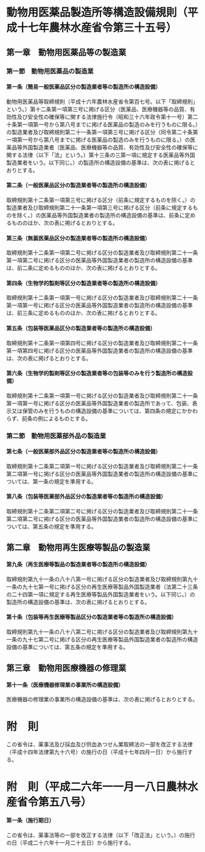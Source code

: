 # 動物用医薬品製造所等構造設備規則（平成十七年農林水産省令第三十五号）
## 第一章　動物用医薬品等の製造業
### 第一節　動物用医薬品の製造業
#### 第一条（簡易一般医薬品区分の製造業者等の製造所の構造設備）
動物用医薬品等取締規則（平成十六年農林水産省令第百七号。以下「取締規則」という。）第十二条第一項第三号に掲げる区分（医薬品、医療機器等の品質、有効性及び安全性の確保等に関する法律施行令（昭和三十六年政令第十一号）第二十条第一項第一号から第八号までに掲げる医薬品の製造のみを行うものに限る。）の製造業者及び取締規則第二十一条第一項第三号に掲げる区分（同令第二十条第一項第一号から第八号までに掲げる医薬品の製造のみを行うものに限る。）の医薬品等外国製造業者（医薬品、医療機器等の品質、有効性及び安全性の確保等に関する法律（以下「法」という。）第十三条の三第一項に規定する医薬品等外国製造業者をいう。以下同じ。）の製造所の構造設備の基準は、次の表に掲げるとおりとする。
#### 第二条（一般医薬品区分の製造業者等の製造所の構造設備）
取締規則第十二条第一項第三号に掲げる区分（前条に規定するものを除く。）の製造業者及び取締規則第二十一条第一項第三号に掲げる区分（前条に規定するものを除く。）の医薬品等外国製造業者の製造所の構造設備の基準は、前条に定めるもののほか、次の表に掲げるとおりとする。
#### 第三条（無菌医薬品区分の製造業者等の製造所の構造設備）
取締規則第十二条第一項第二号に掲げる区分の製造業者及び取締規則第二十一条第一項第二号に掲げる区分の医薬品等外国製造業者の製造所の構造設備の基準は、前二条に定めるもののほか、次の表に掲げるとおりとする。
#### 第四条（生物学的製剤等区分の製造業者等の製造所の構造設備）
取締規則第十二条第一項第一号に掲げる区分の製造業者及び取締規則第二十一条第一項第一号に掲げる区分の医薬品等外国製造業者の製造所の構造設備の基準は、前三条に定めるもののほか、次の表に掲げるとおりとする。
#### 第五条（包装等医薬品区分の製造業者等の製造所の構造設備）
取締規則第十二条第一項第四号に掲げる区分の製造業者及び取締規則第二十一条第一項第四号に掲げる区分の医薬品等外国製造業者の製造所の構造設備の基準は、次の表に掲げるとおりとする。
#### 第六条（生物学的製剤等区分の製造業者等の包装等のみを行う製造所の構造設備）
取締規則第十二条第一項第一号に掲げる区分の製造業者及び取締規則第二十一条第一項第一号に掲げる区分の医薬品等外国製造業者の製造所であって、包装、表示又は保管のみを行うものの構造設備の基準については、第四条の規定にかかわらず、前条の例によるものとする。
### 第二節　動物用医薬部外品の製造業
#### 第七条（一般医薬部外品区分の製造業者等の製造所の構造設備）
取締規則第十二条第二項第一号に掲げる区分の製造業者及び取締規則第二十一条第二項第一号に掲げる区分の医薬品等外国製造業者の製造所の構造設備の基準については、第一条の規定を準用する。
#### 第八条（包装等医薬部外品区分の製造業者等の製造所の構造設備）
取締規則第十二条第二項第二号に掲げる区分の製造業者及び取締規則第二十一条第二項第二号に掲げる区分の医薬品等外国製造業者の製造所の構造設備の基準については、第五条の規定を準用する。
## 第二章　動物用再生医療等製品の製造業
#### 第九条（再生医療等製品の製造業者等の製造所の構造設備）
取締規則第九十一条の八十八第一号に掲げる区分の製造業者及び取締規則第九十一条の九十七第一号に掲げる区分の再生医療等製品外国製造業者（法第二十三条の二十四第一項に規定する再生医療等製品外国製造業者をいう。以下同じ。）の製造所の構造設備の基準は、次の表に掲げるとおりとする。
#### 第十条（包装等再生医療等製品区分の製造業者等の製造所の構造設備）
取締規則第九十一条の八十八第二号に掲げる区分の製造業者及び取締規則第九十一条の九十七第二号に掲げる区分の再生医療等製品外国製造業者の製造所の構造設備の基準については、第五条の規定を準用する。
## 第三章　動物用医療機器の修理業
#### 第十一条（医療機器修理業の事業所の構造設備）
医療機器の修理業の事業所の構造設備の基準は、次の表に掲げるとおりとする。
# 附　則
この省令は、薬事法及び採血及び供血あつせん業取締法の一部を改正する法律（平成十四年法律第九十六号）の施行の日（平成十七年四月一日）から施行する。
# 附　則（平成二六年一一月一八日農林水産省令第五八号）
#### 第一条（施行期日）
この省令は、薬事法等の一部を改正する法律（以下「改正法」という。）の施行の日（平成二十六年十一月二十五日）から施行する。
